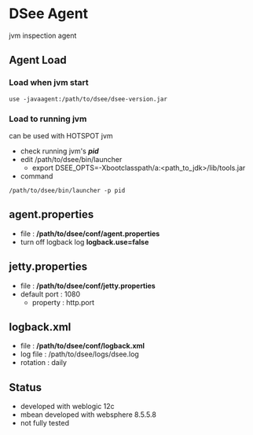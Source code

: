 # DSee Agent

jvm inspection agent

## Agent Load

### Load when jvm start

```
use -javaagent:/path/to/dsee/dsee-version.jar
```
### Load to running jvm

can be used with HOTSPOT jvm

* check running jvm's ___pid___
* edit /path/to/dsee/bin/launcher
    * export DSEE_OPTS=-Xbootclasspath/a:<path_to_jdk>/lib/tools.jar
* command
```
/path/to/dsee/bin/launcher -p pid
```

## agent.properties

* file :  __/path/to/dsee/conf/agent.properties__
* turn off logback log __logback.use=false__

## jetty.properties

* file : __/path/to/dsee/conf/jetty.properties__
* default port : 1080
    * property : http.port

## logback.xml

* file : __/path/to/dsee/conf/logback.xml__
* log file : /path/to/dsee/logs/dsee.log
* rotation : daily

## Status

* developed with weblogic 12c
* mbean developed with websphere 8.5.5.8
* not fully tested

#